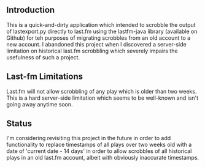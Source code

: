## Introduction
This is a quick-and-dirty application which intended to scrobble the output of lastexport.py directly to last.fm using the lastfm-java library (available on Github) for teh purposes of migrating scrobbles from an old account to a new account.  I abandoned this project when I discovered a server-side limitation on historical last.fm scrobbling which severely impairs the usefulness of such a project.

## Last-fm Limitations
Last.fm will not allow scrobbling of any play which is older than two weeks.  This is a hard server-side limitation which seems to be well-known and isn't going away anytime soon.

## Status
I'm considering revisiting this project in the future in order to add functionality to replace timestamps of all plays over two weeks old with a date of 'current date - 14 days' in order to allow scrobbles of all historical plays in an old last.fm account, albeit with obviously inaccurate timestamps.
